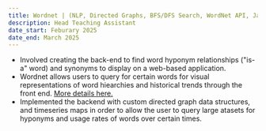 ```yaml
---
title: Wordnet | (NLP, Directed Graphs, BFS/DFS Search, WordNet API, Java)
description: Head Teaching Assistant
date_start: Feburary 2025
date_end: March 2025
---
```


- Involved creating the back-end to find word hyponym relationships ("is-a" word) and synonyms to display on a web-based application. 
- Wordnet allows users to query for certain words for visual representations of word hiearchies and historical trends through the front end. [More details here.](https://fa24.datastructur.es/projects/proj2b/)
- Implemented the backend with custom directed graph data structures, and timeseries maps in order to allow the user to query large atasets for hyponyms and usage rates of words over certain times. 

